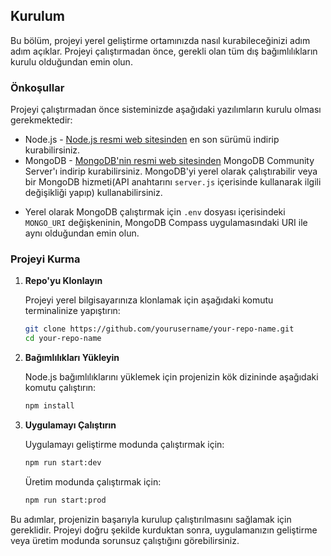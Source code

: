 ## Kurulum

Bu bölüm, projeyi yerel geliştirme ortamınızda nasıl kurabileceğinizi adım adım açıklar. Projeyi çalıştırmadan önce, gerekli olan tüm dış bağımlılıkların kurulu olduğundan emin olun.

### Önkoşullar

Projeyi çalıştırmadan önce sisteminizde aşağıdaki yazılımların kurulu olması gerekmektedir:

- Node.js - [Node.js resmi web sitesinden](https://nodejs.org/) en son sürümü indirip kurabilirsiniz.
- MongoDB - [MongoDB'nin resmi web sitesinden](https://www.mongodb.com/try/download/community) MongoDB Community Server'ı indirip kurabilirsiniz. MongoDB'yi yerel olarak çalıştırabilir veya bir MongoDB hizmeti(API anahtarını `server.js` içerisinde kullanarak ilgili değişikliği yapıp) kullanabilirsiniz.

* Yerel olarak MongoDB çalıştırmak için `.env` dosyası içerisindeki `MONGO_URI` değişkeninin, MongoDB Compass uygulamasındaki URI ile aynı olduğundan emin olun.

### Projeyi Kurma

1. **Repo'yu Klonlayın**

    Projeyi yerel bilgisayarınıza klonlamak için aşağıdaki komutu terminalinize yapıştırın:

    ```bash
    git clone https://github.com/yourusername/your-repo-name.git
    cd your-repo-name
    ```

2. **Bağımlılıkları Yükleyin**

    Node.js bağımlılıklarını yüklemek için projenizin kök dizininde aşağıdaki komutu çalıştırın:

    ```bash
    npm install
    ```

3. **Uygulamayı Çalıştırın**

    Uygulamayı geliştirme modunda çalıştırmak için:

    ```bash
    npm run start:dev
    ```

    Üretim modunda çalıştırmak için:

    ```bash
    npm run start:prod
    ```

Bu adımlar, projenizin başarıyla kurulup çalıştırılmasını sağlamak için gereklidir. Projeyi doğru şekilde kurduktan sonra, uygulamanızın geliştirme veya üretim modunda sorunsuz çalıştığını görebilirsiniz.
